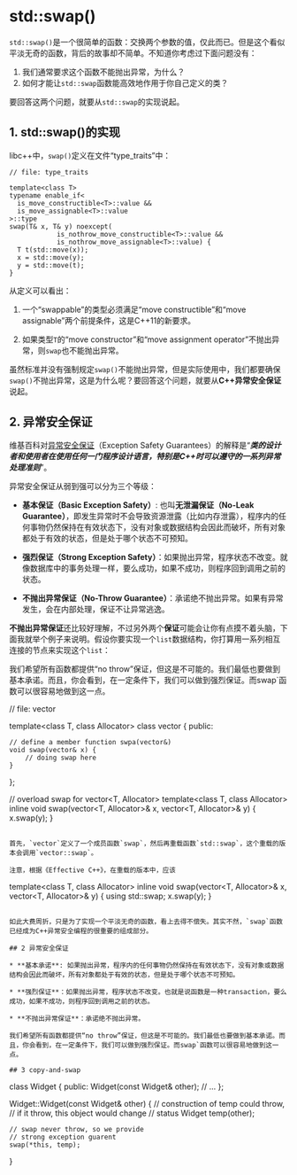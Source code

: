 # std::swap()


`std::swap()`是一个很简单的函数：交换两个参数的值，仅此而已。但是这个看似平淡无奇的函数，背后的故事却不简单。不知道你考虑过下面问题没有：

1. 我们通常要求这个函数不能抛出异常，为什么？
2. 如何才能让`std::swap`函数能高效地作用于你自己定义的类？

要回答这两个问题，就要从`std::swap`的实现说起。

## 1. std::swap()的实现

libc++中，`swap()`定义在文件“type_traits”中：

```
// file: type_traits

template<class T>
typename enable_if<
  is_move_constructible<T>::value &&
  is_move_assignable<T>::value
>::type
swap(T& x, T& y) noexcept( 
            is_nothrow_move_constructible<T>::value && 
            is_nothrow_move_assignable<T>::value) {      
  T t(std::move(x));
  x = std::move(y);
  y = std::move(t);
}
```

从定义可以看出：

1. 一个“swappable”的类型必须满足“move constructible”和“move assignable”两个前提条件，这是C++11的新要求。

2. 如果类型`T`的“move constructor”和“move assignment operator”不抛出异常，则`swap`也不能抛出异常。

虽然标准并没有强制规定`swap()`不能抛出异常，但是实际使用中，我们都要确保`swap()`不抛出异常，这是为什么呢？要回答这个问题，就要从**C++异常安全保证**说起。

## 2. 异常安全保证

维基百科对[异常安全保证](https://en.wikipedia.org/wiki/Exception_safety)（Exception Safety Guarantees）的解释是“***类的设计者和使用者在使用任何一门程序设计语言，特别是C++时可以遵守的一系列异常处理准则***”。

异常安全保证从弱到强可以分为三个等级：

* **基本保证（Basic Exception Safety）**: 也叫**无泄漏保证（No-Leak Guarantee）**，即发生异常时不会导致资源泄露（比如内存泄露），程序内的任何事物仍然保持在有效状态下，没有对象或数据结构会因此而破坏，所有对象都处于有效的状态，但是处于哪个状态不可预知。

* **强烈保证（Strong Exception Safety）**：如果抛出异常，程序状态不改变。就像数据库中的事务处理一样，要么成功，如果不成功，则程序回到调用之前的状态。

* **不抛出异常保证（No-Throw Guarantee）**：承诺绝不抛出异常。如果有异常发生，会在内部处理，保证不让异常逃逸。

**不抛出异常保证**还比较好理解，不过另外两个**保证**可能会让你有点摸不着头脑，下面我就举个例子来说明。假设你要实现一个`list`数据结构，你打算用一系列相互连接的节点来实现这个`list`：

我们希望所有函数都提供“no throw”保证，但这是不可能的。我们最低也要做到基本承诺。而且，你会看到，在一定条件下，我们可以做到强烈保证。而swap`函数可以很容易地做到这一点。



// file: vector

template<class T, class Allocator>
class vector {
public:

    // define a member function swpa(vector&)
    void swap(vector& x) {
        // doing swap here 
    }    
};

// overload swap for vector<T, Allocator>
template<class T, class Allocator>
inline void swap(vector<T, Allocator>& x, vector<T, Allocator>& y) {
    x.swap(y);
}
```

首先，`vector`定义了一个成员函数`swap`，然后再重载函数`std::swap`，这个重载的版本会调用`vector::swap`。

注意，根据《Effective C++》，在重载的版本中，应该

```
template<class T, class Allocator>
inline void swap(vector<T, Allocator>& x, vector<T, Allocator>& y) {
    using std::swap;
    x.swap(y);
}
```

如此大费周折，只是为了实现一个平淡无奇的函数，看上去得不偿失。其实不然，`swap`函数已经成为C++异常安全编程的很重要的组成部分。

## 2 异常安全保证

* **基本承诺**: 如果抛出异常，程序内的任何事物仍然保持在有效状态下，没有对象或数据结构会因此而破坏，所有对象都处于有效的状态，但是处于哪个状态不可预知。

* **强烈保证**：如果抛出异常，程序状态不改变。也就是说函数是一种transaction，要么成功，如果不成功，则程序回到调用之前的状态。

* **不抛出异常保证**：承诺绝不抛出异常。

我们希望所有函数都提供“no throw”保证，但这是不可能的。我们最低也要做到基本承诺。而且，你会看到，在一定条件下，我们可以做到强烈保证。而swap`函数可以很容易地做到这一点。

## 3 copy-and-swap

```
class Widget {
public:
    Widget(const Widget& other);
    // ...
};

Widget::Widget(const Widget& other) {
    // construction of temp could throw,
    // if it throw, this object would change
    // status
    Widget temp(other);
    
    // swap never throw, so we provide
    // strong exception guarent
    swap(*this, temp);
}
```